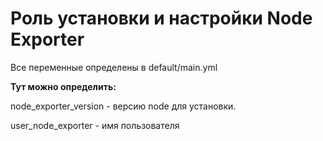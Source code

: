 Роль установки и настройки Node Exporter
=========

Все переменные определены в default/main.yml

**Тут можно определить:**

node_exporter_version - версию node для установки.

user_node_exporter - имя пользователя

